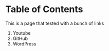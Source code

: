 
# Table of Contents



This is a page that tested with a bunch of links 

1.  Youtube
2.  GitHub
3.  WordPress

